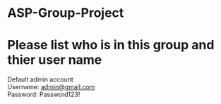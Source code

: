 # ASP-Group-Project  
# Please list who is in this group and thier user name

Default admin account  
Username: admin@gmail.com  
Password: Password123!
